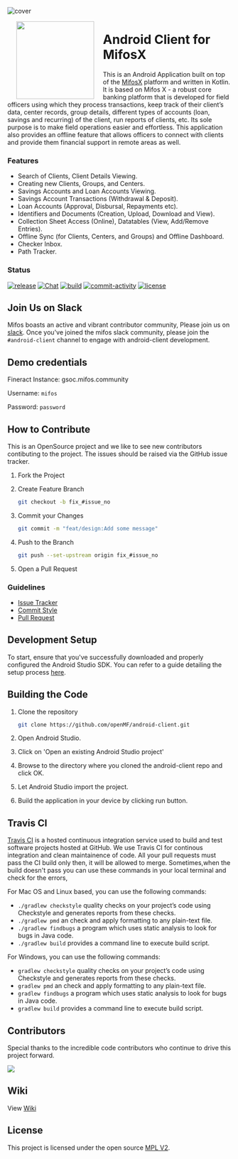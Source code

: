 ![cover](https://user-images.githubusercontent.com/94394661/278370464-4248f4eb-3601-42da-af40-0cc1531661ff.png)



<img height='175' src="https://user-images.githubusercontent.com/37406965/51083189-d5dc3a80-173b-11e9-8ca0-28015e0893ac.png" align="left" hspace="20" vspace="1">

# Android Client for MifosX

This is an Android Application built on top of the [MifosX](https://mifosforge.jira.com/wiki/spaces/MIFOSX/overview) platform and written in Kotlin. It is based on Mifos X - a robust core banking platform that is developed for field officers using which they process transactions, keep track of their client’s data, center records, group details, different types of accounts (loan, savings and recurring) of the client, run reports of clients, etc. Its sole purpose is to make field operations easier and effortless. This application also provides an offline feature that allows officers to connect with clients and provide them financial support in remote areas as well.

### Features

- Search of Clients, Client Details Viewing.
- Creating new Clients, Groups, and Centers.
- Savings Accounts and Loan Accounts Viewing.
- Savings Account Transactions (Withdrawal & Deposit).
- Loan Accounts (Approval, Disbursal, Repayments etc).
- Identifiers and Documents (Creation, Upload, Download and View).
- Collection Sheet Access (Online), Datatables (View, Add/Remove Entries).
- Offline Sync (for Clients, Centers, and Groups) and Offline Dashboard.
- Checker Inbox.
- Path Tracker.

### Status

<a href="https://github.com/openMF/android-client/releases"><img src="https://img.shields.io/github/v/release/openMF/android-client" alt="release"/></a>
<a href="https://mifos.slack.com/"><img src="https://img.shields.io/badge/Join%20Our%20Community-Slack-blue" alt="Chat"/></a>
<a href="https://github.com/openMF/android-client/actions"><img src="https://img.shields.io/github/checks-status/openMF/android-client/master?label=build" alt="build"/></a>
<a href="https://github.com/openMF/android-client/issues"><img src="https://img.shields.io/github/commit-activity/m/openMF/android-client" alt="commit-activity"/></a>
<a href="https://github.com/openMF/android-client/blob/main/"><img src="https://img.shields.io/github/license/openMF/android-client" alt="license"/></a>


## Join Us on Slack

Mifos boasts an active and vibrant contributor community, Please join us on [slack](https://mifos.slack.com/). Once you've joined the mifos slack community, please join the `#android-client` channel to engage with android-client development.

## Demo credentials
Fineract Instance: gsoc.mifos.community

Username: `mifos`

Password: `password`

## How to Contribute

This is an OpenSource project and we like to see new contributors contibuting to the project. The issues should be raised via the GitHub issue tracker.

1. Fork the Project
2. Create Feature Branch 

    ```sh
    git checkout -b fix_#issue_no
    ```
3. Commit your Changes 

    ```sh
    git commit -m "feat/design:Add some message"
    ```

4. Push to the Branch 

    ```sh
    git push --set-upstream origin fix_#issue_no
    ```

5. Open a Pull Request

### Guidelines
- [Issue Tracker](https://github.com/openMF/android-client/blob/master/.github/ISSUE_TEMPLATE.md)
- [Commit Style](https://github.com/openMF/android-client/wiki/Commit-Style-Guide)
- [Pull Request](https://github.com/openMF/android-client/blob/master/.github/PULL_REQUEST_TEMPLATE.md)

## Development Setup

To start, ensure that you've successfully downloaded and properly configured the Android Studio SDK. You can refer to a guide detailing the setup process [here](http://developer.android.com/sdk/installing/index.html?pkg=studio).

## Building the Code

1. Clone the repository

    ```sh
    git clone https://github.com/openMF/android-client.git
    ```
2. Open Android Studio.

3. Click on 'Open an existing Android Studio project'

4. Browse to the directory where you cloned the android-client repo and click OK.

5. Let Android Studio import the project.

6. Build the application in your device by clicking run button.

## Travis CI
<a href="https://travis-ci.com">Travis CI</a> is a hosted continuous integration service used to build and test software projects hosted at GitHub. We use Travis CI for continous integration and clean maintainence of code. All your pull requests must pass the CI build only then, it will be allowed to merge. Sometimes,when the build doesn't pass you can use these commands in your local terminal and check for the errors,</br>

For Mac OS and Linux based, you can use the following commands:

* `./gradlew checkstyle` quality checks on your project’s code using Checkstyle and generates reports from these checks.</br>
* `./gradlew pmd` an check and apply formatting to any plain-text file.</br>
* `./gradlew findbugs`  a program which uses static analysis to look for bugs in Java code.</br>
* `./gradlew build`  provides a command line to execute build script.</br>


For Windows, you can use the following commands:

* `gradlew checkstyle` quality checks on your project’s code using Checkstyle and generates reports from these checks.</br>
* `gradlew pmd` an check and apply formatting to any plain-text file.</br>
* `gradlew findbugs`  a program which uses static analysis to look for bugs in Java code.</br>
* `gradlew build`  provides a command line to execute build script.</br>

## Contributors

Special thanks to the incredible code contributors who continue to drive this project forward.

<a href="https://github.com/openMF/android-client/graphs/contributors">
  <img src="https://contrib.rocks/image?repo=openMF/android-client" />
</a>

## Wiki

View [Wiki](https://github.com/openMF/android-client/wiki)

## License

This project is licensed under the open source [MPL V2](https://github.com/openMF/android-client/blob/master/LICENSE.md).
